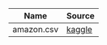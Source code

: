 | Name | Source |
|------|--------|
| amazon.csv | [kaggle](https://www.kaggle.com/datasets/karkavelrajaj/amazon-sales-dataset) |
